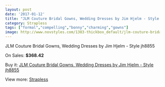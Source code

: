 ```yaml
---
layout: post
date: '2017-01-12'
title: "JLM Couture Bridal Gowns, Wedding Dresses by Jim Hjelm - Style jh8855"
category: Strapless
tags: ["formal","compelling","bonny","charming","gowns"]
image: http://www.novstyles.com/1383-thickbox_default/jlm-couture-bridal-gowns-wedding-dresses-by-jim-hjelm-style-jh8855.jpg
---
```

JLM Couture Bridal Gowns, Wedding Dresses by Jim Hjelm - Style jh8855

On Sales: **$368.42**
<a href="https://www.novstyles.com/en/strapless/788-jlm-couture-bridal-gowns-wedding-dresses-by-jim-hjelm-style-jh8855.html"><amp-img layout="responsive" width="600" height="600" src="//www.novstyles.com/1383-thickbox_default/jlm-couture-bridal-gowns-wedding-dresses-by-jim-hjelm-style-jh8855.jpg" alt="JLM Couture Bridal Gowns, Wedding Dresses by Jim Hjelm - Style jh8855 0" /></a>
<a href="https://www.novstyles.com/en/strapless/788-jlm-couture-bridal-gowns-wedding-dresses-by-jim-hjelm-style-jh8855.html"><amp-img layout="responsive" width="600" height="600" src="//www.novstyles.com/1384-thickbox_default/jlm-couture-bridal-gowns-wedding-dresses-by-jim-hjelm-style-jh8855.jpg" alt="JLM Couture Bridal Gowns, Wedding Dresses by Jim Hjelm - Style jh8855 1" /></a>

Buy it: [JLM Couture Bridal Gowns, Wedding Dresses by Jim Hjelm - Style jh8855](https://www.novstyles.com/en/strapless/788-jlm-couture-bridal-gowns-wedding-dresses-by-jim-hjelm-style-jh8855.html "JLM Couture Bridal Gowns, Wedding Dresses by Jim Hjelm - Style jh8855")

View more: [Strapless](https://www.novstyles.com/en/6-strapless "Strapless")